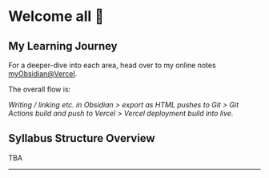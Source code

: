 # Welcome all 👋

## My Learning Journey

For a deeper-dive into each area, head over to my online notes [myObsidian@Vercel](https://myobsidian.vercel.app/).

The overall flow is: 

_Writing / linking etc. in Obsidian > export as HTML pushes to Git > Git Actions build and push to Vercel > Vercel deployment build into live._

## Syllabus Structure Overview

TBA



<!-- 

- Python app logic
  - Hyperskill course: ###
  - Hyperskill course: ###
  - Hyperskill course: ###

- Python UI
  - Eel or
  - Delphi-FMX-Python or
  - Tkinter (modern or bootstrap versions)

- **Python Project**
- Three product ideas being researched, requirements written etc.
- Groundwork already in progress within RITC Jira

- Webstack (HTML5/CSS3/JS)

- **WebStack Project**
  - githubpages site
  - product site / sites
  - A SAAS tool functional slice back to front.

- Cloud Infra.
- Git, Git as remote/public hosting, Git as local/private hosting
- Jira??? 50/50
- AI - local (in progress), private hosted (AWS etc.), preparation of training material, training process, storage and redeployment of aligned AI.
- Dirty-hands projects, contribute to FOSS projects

--> 


---


